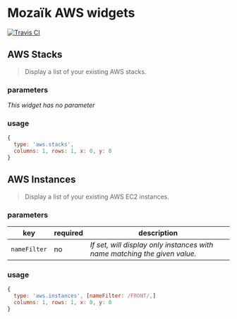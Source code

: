 # Mozaïk AWS widgets

[![Travis CI](https://img.shields.io/travis/plouc/mozaik-ext-aws.svg?style=flat-square)](https://travis-ci.org/plouc/mozaik-ext-aws)

## AWS Stacks

> Display a list of your existing AWS stacks.

### parameters

*This widget has no parameter*

### usage

```javascript
{
  type: 'aws.stacks',
  columns: 1, rows: 1, x: 0, y: 0
}
```



## AWS Instances

> Display a list of your existing AWS EC2 instances.

### parameters

key          | required | description
-------------|----------|------------------------------------------------------------------------
`nameFilter` | no       | *If set, will display only instances with name matching the given value.*

### usage

```javascript
{
  type: 'aws.instances', [nameFilter: /FRONT/,]
  columns: 1, rows: 1, x: 0, y: 0
}
```